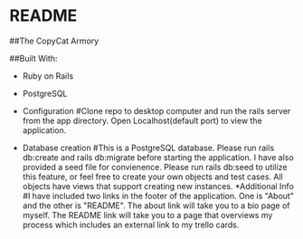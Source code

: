 # README

##The CopyCat Armory

##Built With:
* Ruby on Rails 
* PostgreSQL


* Configuration
#Clone repo to desktop computer and run the rails server from the app directory. Open Localhost(default port) to view the application.
* Database creation
#This is a PostgreSQL database. Please run rails db:create and rails db:migrate before starting the application. I have also provided a seed file for convienence. Please run rails db:seed to utilize this feature, or feel free to create your own objects and test cases. All objects have views that support creating new instances. 
*Additional Info
#I have included two links in the footer of the application. One is "About" and the other is "README". The about link will take you to a bio page of myself. The README link will take you to a page that overviews my process which includes an external link to my trello cards. 